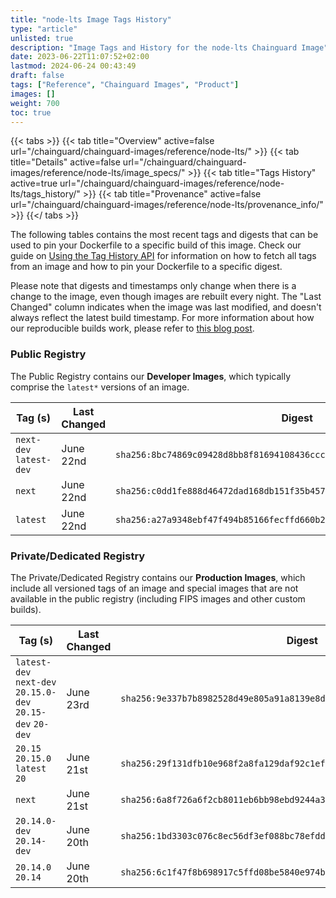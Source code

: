 ```yaml
---
title: "node-lts Image Tags History"
type: "article"
unlisted: true
description: "Image Tags and History for the node-lts Chainguard Image"
date: 2023-06-22T11:07:52+02:00
lastmod: 2024-06-24 00:43:49
draft: false
tags: ["Reference", "Chainguard Images", "Product"]
images: []
weight: 700
toc: true
---
```


{{< tabs >}}
{{< tab title="Overview" active=false url="/chainguard/chainguard-images/reference/node-lts/" >}}
{{< tab title="Details" active=false url="/chainguard/chainguard-images/reference/node-lts/image_specs/" >}}
{{< tab title="Tags History" active=true url="/chainguard/chainguard-images/reference/node-lts/tags_history/" >}}
{{< tab title="Provenance" active=false url="/chainguard/chainguard-images/reference/node-lts/provenance_info/" >}}
{{</ tabs >}}

The following tables contains the most recent tags and digests that can be used to pin your Dockerfile to a specific build of this image. Check our guide on [Using the Tag History API](/chainguard/chainguard-images/using-the-tag-history-api/) for information on how to fetch all tags from an image and how to pin your Dockerfile to a specific digest.

Please note that digests and timestamps only change when there is a change to the image, even though images are rebuilt every night. The "Last Changed" column indicates when the image was last modified, and doesn't always reflect the latest build timestamp. For more information about how our reproducible builds work, please refer to [this blog post](https://www.chainguard.dev/unchained/reproducing-chainguards-reproducible-image-builds).

### Public Registry
The Public Registry contains our **Developer Images**, which typically comprise the `latest*` versions of an image.

| Tag (s)                  | Last Changed | Digest                                                                    |
|--------------------------|--------------|---------------------------------------------------------------------------|
|  `next-dev` `latest-dev` | June 22nd    | `sha256:8bc74869c09428d8bb8f81694108436ccc2d85a69b7f5e129e9ff1513ad1139d` |
|  `next`                  | June 22nd    | `sha256:c0dd1fe888d46472dad168db151f35b4574196d3630cc9f857c827384ee10090` |
|  `latest`                | June 22nd    | `sha256:a27a9348ebf47f494b85166fecffd660b2204778e64bb1b7763c89302ce0c55a` |


### Private/Dedicated Registry
The Private/Dedicated Registry contains our **Production Images**, which include all versioned tags of an image and special images that are not available in the public registry (including FIPS images and other custom builds).

| Tag (s)                                                     | Last Changed | Digest                                                                    |
|-------------------------------------------------------------|--------------|---------------------------------------------------------------------------|
|  `latest-dev` `next-dev` `20.15.0-dev` `20.15-dev` `20-dev` | June 23rd    | `sha256:9e337b7b8982528d49e805a91a8139e8d702079d2e32d0a81bcd3679d4c2b991` |
|  `20.15` `20.15.0` `latest` `20`                            | June 21st    | `sha256:29f131dfb10e968f2a8fa129daf92c1eff9652de941e8de1e443458dbe578e93` |
|  `next`                                                     | June 21st    | `sha256:6a8f726a6f2cb8011eb6bb98ebd9244a38843ba2e9097d95d0889e3ef8aea44c` |
|  `20.14.0-dev` `20.14-dev`                                  | June 20th    | `sha256:1bd3303c076c8ec56df3ef088bc78efddc289b1119614d5d21324e7ee6473f1a` |
|  `20.14.0` `20.14`                                          | June 20th    | `sha256:6c1f47f8b698917c5ffd08be5840e974b02750448840fce37db90a888c222e23` |

